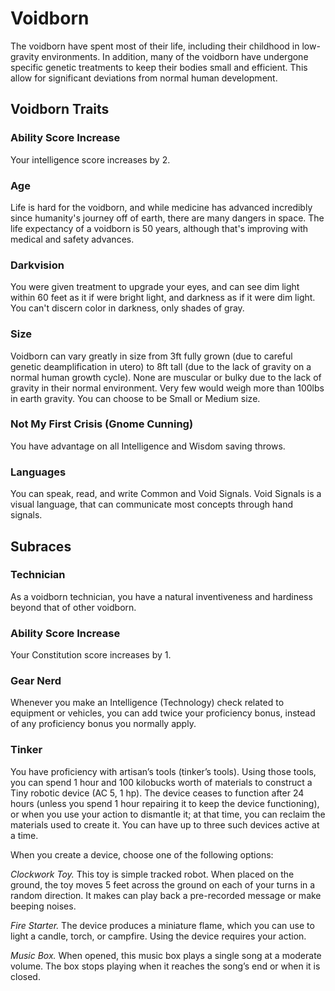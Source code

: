 # Voidborn

The voidborn have spent most of their life, including their childhood in low-gravity environments. In addition, many of the voidborn have undergone specific genetic treatments to keep their bodies small and efficient. This allow for significant deviations from normal human development.

## Voidborn Traits

### Ability Score Increase
Your intelligence score increases by 2.

### Age
Life is hard for the voidborn, and while medicine has advanced incredibly since humanity's journey off of earth, there are many dangers in space.  The life expectancy of a voidborn is 50 years, although that's improving with medical and safety advances.

### Darkvision
You were given treatment to upgrade your eyes, and can see dim light within 60 feet as it if were bright light, and darkness as if it were dim light.  You can't discern color in darkness, only shades of gray.

### Size
Voidborn can vary greatly in size from 3ft fully grown (due to careful genetic deamplification in utero) to 8ft tall (due to the lack of gravity on a normal human growth cycle).  None are muscular or bulky due to the lack of gravity in their normal environment.  Very few would weigh more than 100lbs in earth gravity.  You can choose to be Small or Medium size.

### Not My First Crisis (Gnome Cunning)
You have advantage on all Intelligence and Wisdom saving throws.

### Languages
You can speak, read, and write Common and Void Signals.
Void Signals is a visual language, that can communicate most concepts through hand signals.

## Subraces

### Technician
As a voidborn technician, you have a natural inventiveness and hardiness beyond that of other voidborn.

### Ability Score Increase
Your Constitution score increases by 1.

### Gear Nerd
Whenever you make an Intelligence (Technology) check related to equipment or vehicles, you can add twice your proficiency bonus, instead of any proficiency bonus you normally apply.

### Tinker
You have proficiency with artisan’s tools (tinker’s tools). Using those tools, you can spend 1 hour and 100 kilobucks worth of materials to construct a Tiny robotic device (AC 5, 1 hp). The device ceases to function after 24 hours (unless you spend 1 hour repairing it to keep the device functioning), or when you use your action to dismantle it; at that time, you can reclaim the materials used to create it. You can have up to three such devices active at a time.

When you create a device, choose one of the following options:

_Clockwork Toy._ This toy is simple tracked robot. When placed on the ground, the toy moves 5 feet across the ground on each of your turns in a random direction. It makes can play back a pre-recorded message or make beeping noises.

_Fire Starter._ The device produces a miniature flame, which you can use to light a candle, torch, or campfire. Using the device requires your action.

_Music Box._ When opened, this music box plays a single song at a moderate volume.
The box stops playing when it reaches the song’s end or when it is closed.
